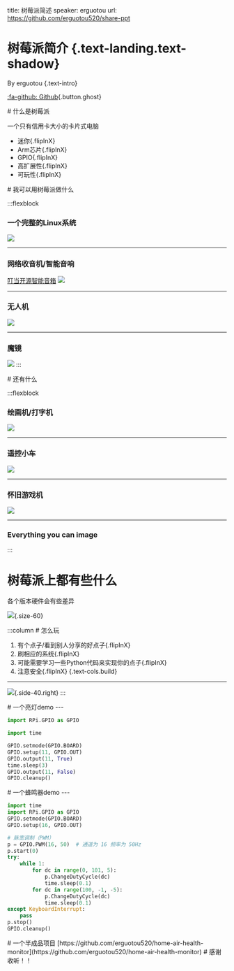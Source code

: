 title: 树莓派简述
speaker: erguotou
url: https://github.com/erguotou520/share-ppt

<slide class="bg-blue aligncenter" image="https://www.raspberrypi.org/homepage-9df4b/static/hero-shot-3ad1d131ea382fa6f006b18aefc820aa.png .dark">

# 树莓派简介 {.text-landing.text-shadow}

By erguotou {.text-intro}

[:fa-github: Github](https://github.com/erguotou520/shares-ppt){.button.ghost}

<slide class="slide-top" image="https://www.raspberrypi.org/homepage-9df4b/static/hero-shot-3ad1d131ea382fa6f006b18aefc820aa.png .right-bottom">
# 什么是树莓派

一个只有信用卡大小的卡片式电脑

* 迷你{.flipInX}
* Arm芯片{.flipInX}
* GPIO{.flipInX}
* 高扩展性{.flipInX}
* 可玩性{.flipInX}

<slide class="aligncenter" image="">
# 我可以用树莓派做什么

:::flexblock
### 一个完整的Linux系统

![](https://www.raspberrypi.org/app/uploads/2015/08/raspbian.png)

---
### 网络收音机/智能音响

[叮当开源智能音箱](https://github.com/wzpan/dingdang-robot)
![](http://shumeipai.nxez.com/wp-content/uploads/2017/07/20170702214228879-0.jpg)

---
### 无人机
![](http://photo.5imxbbs.com/forum/201503/15/195619gux1o2rd4or6x24w.jpg)

---

### 魔镜
![](https://gd1.alicdn.com/imgextra/i1/2567133025/TB21lx1aNjaK1RjSZKzXXXVwXXa_!!2567133025.jpg)
:::

<slide class="aligncenter" image="">
# 还有什么

:::flexblock
### 绘画机/打字机
![](https://www.raspberrypi.org/app/uploads/2019/09/ezgif-1-c1f8a88347a5.gif)

---
### 遥控小车
![](http://www.elecfans.com/uploads/allimg/150331/1772475-1503311013242R.jpg)

---

### 怀旧游戏机
![](https://www.meiyagroup.com.tw/wp-content/uploads/2018/08/Game-HAT-intro.jpg)

---

### Everything you can image
:::
<slide class="aligncenter" image="">
# 树莓派上都有些什么

各个版本硬件会有些差异

![](https://lingshunlab.com/wp-content/uploads/2019/01/%E5%B1%8F%E5%B9%95%E5%BF%AB%E7%85%A7-2019-01-05-%E4%B8%8A%E5%8D%8810.21.16-1024x727.png){.size-60}

<slide class="" image="">
:::column
# 怎么玩

1. 有个点子/看到别人分享的好点子{.flipInX}
2. 刷相应的系统{.flipInX}
3. 可能需要学习一些Python代码来实现你的点子{.flipInX}
4. 注意安全{.flipInX}
  {.text-cols.build}
---
![](https://www.raspberrypi.org/app/uploads/2019/09/CPUK19_PHOTO4134-500x377.jpg){.side-40.right}
:::

<slide class="content-center" image="">
# 一个亮灯demo
---

```python
import RPi.GPIO as GPIO

import time

GPIO.setmode(GPIO.BOARD)
GPIO.setup(11, GPIO.OUT)
GPIO.output(11, True)
time.sleep(3)
GPIO.output(11, False)
GPIO.cleanup()
```

<slide class="content-center" image="">
# 一个蜂鸣器demo
---

```python
import time
import RPi.GPIO as GPIO
GPIO.setmode(GPIO.BOARD)
GPIO.setup(16, GPIO.OUT)

# 脉宽调制（PWM）
p = GPIO.PWM(16, 50)  # 通道为 16 频率为 50Hz
p.start(0)
try:
    while 1:
        for dc in range(0, 101, 5):
            p.ChangeDutyCycle(dc)
            time.sleep(0.1)
        for dc in range(100, -1, -5):
            p.ChangeDutyCycle(dc)
            time.sleep(0.1)
except KeyboardInterrupt:
    pass
p.stop()
GPIO.cleanup()
```

<slide class="aligncenter" image="">
# 一个半成品项目
[https://github.com/erguotou520/home-air-health-monitor](https://github.com/erguotou520/home-air-health-monitor)

<slide class="bg-blue aligncenter" video="https://webslides.tv/static/videos/working.mp4 poster='https://webslides.tv/static/images/working.jpg' .dark">
# 感谢收听！！
